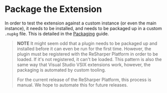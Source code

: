 ---
---

# Package the Extension

In order to test the extension against a custom instance (or even the main instance), it needs to be installed, and needs to be packaged up in a custom `.nupkg` file. This is detailed in the [Packaging](/Extensions/Packaging.md) guide.

> **NOTE** It might seem odd that a plugin needs to be packaged up and installed before it can even be run for the first time. However, the plugin must be registered with the ReSharper Platform in order to be loaded. If it's not registered, it can't be loaded. This pattern is also the same way that Visual Studio VSIX extensions work, however, the packaging is automated by custom tooling.
>
> For the current release of the ReSharper Platform, this process is manual. We hope to automate this for future releases.

